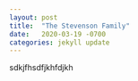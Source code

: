 ```yaml
---
layout: post
title:  "The Stevenson Family"
date:   2020-03-19 -0700
categories: jekyll update
---
```


sdkjfhsdfjkhfdjkh